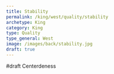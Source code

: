 ```yaml
---
title: Stability
permalink: /king/west/quality/stability
archetype: King
category: King
type: Quality
type_general: West
image: /images/back/stability.jpg
draft: true
---
```

#draft Centerdeness
